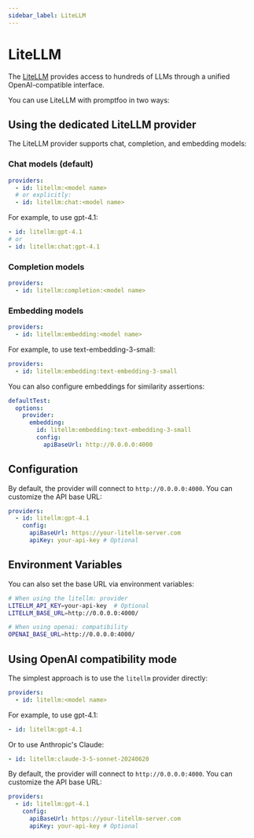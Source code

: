 ```yaml
---
sidebar_label: LiteLLM
---
```


# LiteLLM

The [LiteLLM](https://docs.litellm.ai/docs/) provides access to hundreds of LLMs through a unified OpenAI-compatible interface.

You can use LiteLLM with promptfoo in two ways:

## Using the dedicated LiteLLM provider

The LiteLLM provider supports chat, completion, and embedding models:

### Chat models (default)

```yaml
providers:
  - id: litellm:<model name>
  # or explicitly:
  - id: litellm:chat:<model name>
```

For example, to use gpt-4.1:

```yaml
- id: litellm:gpt-4.1
# or
- id: litellm:chat:gpt-4.1
```

### Completion models

```yaml
providers:
  - id: litellm:completion:<model name>
```

### Embedding models

```yaml
providers:
  - id: litellm:embedding:<model name>
```

For example, to use text-embedding-3-small:

```yaml
providers:
  - id: litellm:embedding:text-embedding-3-small
```

You can also configure embeddings for similarity assertions:

```yaml
defaultTest:
  options:
    provider:
      embedding:
        id: litellm:embedding:text-embedding-3-small
        config:
          apiBaseUrl: http://0.0.0.0:4000
```

## Configuration

By default, the provider will connect to `http://0.0.0.0:4000`. You can customize the API base URL:

```yaml
providers:
  - id: litellm:gpt-4.1
    config:
      apiBaseUrl: https://your-litellm-server.com
      apiKey: your-api-key # Optional
```

## Environment Variables

You can also set the base URL via environment variables:

```sh
# When using the litellm: provider
LITELLM_API_KEY=your-api-key  # Optional
LITELLM_BASE_URL=http://0.0.0.0:4000/

# When using openai: compatibility
OPENAI_BASE_URL=http://0.0.0.0:4000/
```

## Using OpenAI compatibility mode

The simplest approach is to use the `litellm` provider directly:

```yaml
providers:
  - id: litellm:<model name>
```

For example, to use gpt-4.1:

```yaml
- id: litellm:gpt-4.1
```

Or to use Anthropic's Claude:

```yaml
- id: litellm:claude-3-5-sonnet-20240620
```

By default, the provider will connect to `http://0.0.0.0:4000`. You can customize the API base URL:

```yaml
providers:
  - id: litellm:gpt-4.1
    config:
      apiBaseUrl: https://your-litellm-server.com
      apiKey: your-api-key # Optional
```

